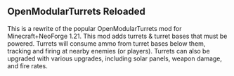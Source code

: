 ## OpenModularTurrets Reloaded
This is a rewrite of the popular OpenModularTurrets mod for Minecraft+NeoForge 1.21.
This mod adds turrets & turret bases that must be powered. Turrets will consume ammo from turret bases below them, tracking and firing at nearby enemies (or players).
Turrets can also be upgraded with various upgrades, including solar panels, weapon damage, and fire rates.
